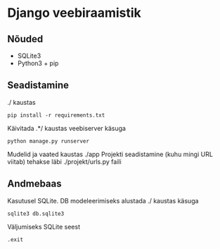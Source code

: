 # Django veebiraamistik

## Nõuded
* SQLite3
* Python3 + pip

## Seadistamine

./ kaustas
```
pip install -r requirements.txt
```

Käivitada .*/ kaustas veebiserver käsuga
```
python manage.py runserver
```

Mudelid ja vaated kaustas ./app
Projekti seadistamine (kuhu mingi URL viitab) tehakse läbi ./projekt/urls.py faili

## Andmebaas
Kasutusel SQLite. DB modeleerimiseks alustada ./ kaustas käsuga
```
sqlite3 db.sqlite3
```

Väljumiseks SQLite seest
```
.exit
```
